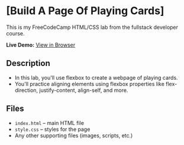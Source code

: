 # [Build A Page Of Playing Cards]

This is my FreeCodeCamp HTML/CSS lab from the fullstack developer course.

**Live Demo:** [View in Browser](https://yourusername.github.io/FCC-projects/HTML-CSS/[Lab-Folder-Name]/index.html)

## Description

- In this lab, you'll use flexbox to create a webpage of playing cards.
- You'll practice aligning elements using flexbox properties like flex-direction, justify-content, align-self, and more.

## Files

- `index.html` – main HTML file
- `style.css` – styles for the page
- Any other supporting files (images, scripts, etc.)
